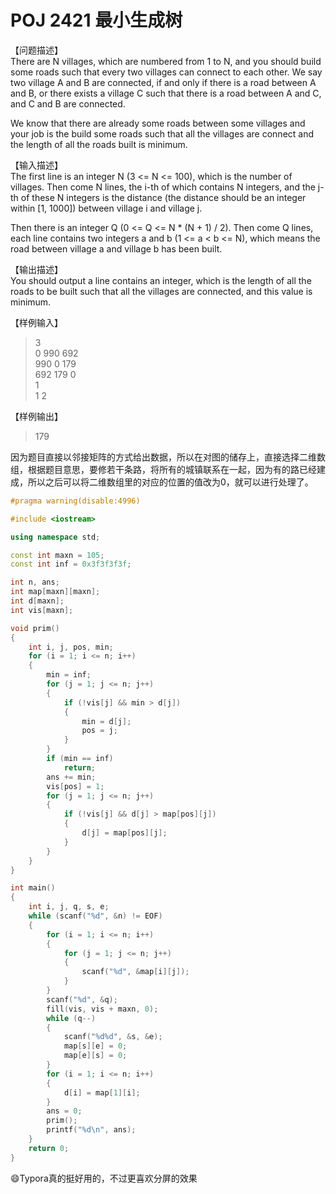 # POJ 2421 最小生成树
【问题描述】<br>
There are N villages, which are numbered from 1 to N, and you should build some roads such that every two villages can connect to each other. We say two village A and B are connected, if and only if there is a road between A and B, or there exists a village C such that there is a road between A and C, and C and B are connected. <br>

We know that there are already some roads between some villages and your job is the build some roads such that all the villages are connect and the length of all the roads built is minimum.<br>

【输入描述】<br>
The first line is an integer N (3 <= N <= 100), which is the number of villages. Then come N lines, the i-th of which contains N integers, and the j-th of these N integers is the distance (the distance should be an integer within [1, 1000]) between village i and village j. <br>

Then there is an integer Q (0 <= Q <= N * (N + 1) / 2). Then come Q lines, each line contains two integers a and b (1 <= a < b <= N), which means the road between village a and village b has been built.<br>

【输出描述】<br>
You should output a line contains an integer, which is the length of all the roads to be built such that all the villages are connected, and this value is minimum.<br>

【样例输入】<br>
>3<br>
>0 990 692<br>
>990 0 179<br>
>692 179 0<br>
>1<br>
>1 2<br>

【样例输出】<br>
>179

因为题目直接以邻接矩阵的方式给出数据，所以在对图的储存上，直接选择二维数组，根据题目意思，要修若干条路，将所有的城镇联系在一起，因为有的路已经建成，所以之后可以将二维数组里的对应的位置的值改为0，就可以进行处理了。

```cpp
#pragma warning(disable:4996)

#include <iostream>

using namespace std;

const int maxn = 105;
const int inf = 0x3f3f3f3f;

int n, ans;
int map[maxn][maxn];
int d[maxn];
int vis[maxn];

void prim()
{
	int i, j, pos, min;
	for (i = 1; i <= n; i++)
	{
		min = inf;
		for (j = 1; j <= n; j++)
		{
			if (!vis[j] && min > d[j])
			{
				min = d[j];
				pos = j;
			}
		}
		if (min == inf)
			return;
		ans += min;
		vis[pos] = 1;
		for (j = 1; j <= n; j++)
		{
			if (!vis[j] && d[j] > map[pos][j])
			{
				d[j] = map[pos][j];
			}
		}
	}
}

int main()
{
	int i, j, q, s, e;
	while (scanf("%d", &n) != EOF)
	{
		for (i = 1; i <= n; i++)
		{
			for (j = 1; j <= n; j++)
			{
				scanf("%d", &map[i][j]);
			}
		}
		scanf("%d", &q);
		fill(vis, vis + maxn, 0);
		while (q--)
		{
			scanf("%d%d", &s, &e);
			map[s][e] = 0;
			map[e][s] = 0;
		}
		for (i = 1; i <= n; i++)
		{
			d[i] = map[1][i];
		}
		ans = 0;
		prim();
		printf("%d\n", ans);
	}
	return 0;
}
```

:smile:Typora真的挺好用的，不过更喜欢分屏的效果​
